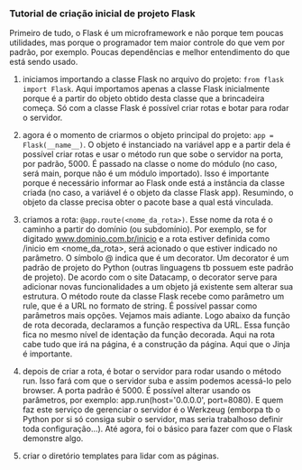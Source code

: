 ### Tutorial de criação inicial de projeto Flask
Primeiro de tudo, o Flask é um microframework e não porque tem poucas utilidades, 
mas porque o programador tem maior controle do que vem por padrão, por exemplo.
Poucas dependências e melhor entendimento do que está sendo usado.

1. iniciamos importando a classe Flask no arquivo do projeto:
```from flask import Flask```. Aqui importamos apenas a classe Flask inicialmente porque é a partir do objeto obtido desta classe que a brincadeira começa.
Só com a classe Flask é possível criar rotas e botar para rodar o servidor.

2. agora é o momento de criarmos o objeto principal do projeto: ```app = Flask(__name__)```. O objeto é instanciado na variável app e a partir dela é possível criar rotas e usar o método run que sobe o servidor na porta, por padrão, 5000. É passado na classe o nome do módulo (no caso, será main, porque não é um módulo importado). Isso é importante porque é necessário informar ao Flask onde está a instância da classe criada (no caso, a variável é o objeto da classe Flask app). Resumindo, o objeto da classe precisa obter o pacote base a qual está vinculada.

3. criamos a rota: ```@app.route(<nome_da_rota>)```. Esse nome da rota é o caminho a partir do domínio (ou subdomínio). Por exemplo, se for digitado www.dominio.com.br/inicio e a rota estiver definida como /inicio em <nome_da_rota>, será acionado o que estiver indicado no parâmetro. O símbolo @ indica que é um decorator. Um decorator é um padrão de projeto do Python (outras linguagens tb possuem este padrão de projeto). De acordo com o site Datacamp, o decorator serve para adicionar novas funcionalidades a um objeto já existente sem alterar sua estrutura. O método route da classe Flask recebe como parâmetro um rule, que é a URL no formato de string. É possível passar como parâmetros mais opções. Vejamos mais adiante. Logo abaixo da função de rota decorada, declaramos a função respectiva da URL. Essa função fica no mesmo nível de identação da função decorada. Aqui na rota cabe tudo que irá na página, é a construção da página. Aqui que o Jinja é importante. 

4. depois de criar a rota, é botar o servidor para rodar usando o método run. Isso fará com que o servidor suba e assim podemos acessá-lo pelo browser. A porta padrão é 5000. É possível alterar usando os parâmetros, por exemplo: app.run(host='0.0.0.0', port=8080). E quem faz este serviço de gerenciar o servidor é o Werkzeug (emborpa tb o Python por si só consiga subir o servidor, mas seria trabalhoso definir toda configuração...). Até agora, foi o básico para fazer com que o Flask demonstre algo.

5. criar o diretório templates para lidar com as páginas.

